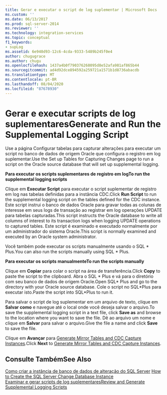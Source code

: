 ```yaml
---
title: Gerar e executar o script de log suplementar | Microsoft Docs
ms.custom: ''
ms.date: 06/13/2017
ms.prod: sql-server-2014
ms.reviewer: ''
ms.technology: integration-services
ms.topic: conceptual
f1_keywords:
- supLog
ms.assetid: 6e940d93-12c6-4cda-9333-5489b245f0e4
author: chugugrace
ms.author: chugu
ms.openlocfilehash: 1437a4b0f790376268095d8e52afa981af865b44
ms.sourcegitcommit: ad4d92dce894592a259721a1571b1d8736abacdb
ms.translationtype: MT
ms.contentlocale: pt-BR
ms.lasthandoff: 08/04/2020
ms.locfileid: "87678930"
---
```

# <a name="generate-and-run-the-supplemental-logging-script"></a><span data-ttu-id="b89bf-102">Gerar e executar scripts de log suplementares</span><span class="sxs-lookup"><span data-stu-id="b89bf-102">Generate and Run the Supplemental Logging Script</span></span>
  <span data-ttu-id="b89bf-103">Use a página Configurar tabelas para capturar alterações para executar um script no banco de dados de origem Oracle que configura o registro em log suplementar.</span><span class="sxs-lookup"><span data-stu-id="b89bf-103">Use the Set up Tables for Capturing Changes page to run a script on the Oracle source database that will set up supplemental logging.</span></span>  
  
 <span data-ttu-id="b89bf-104">**Para executar os scripts suplementares de registro em log**</span><span class="sxs-lookup"><span data-stu-id="b89bf-104">**To run the supplemental logging scripts**</span></span>  
  
 <span data-ttu-id="b89bf-105">Clique em **Executar Script** para executar o script suplementar de registro em log nas tabelas definidas para a instância CDC.</span><span class="sxs-lookup"><span data-stu-id="b89bf-105">Click **Run Script** to run the supplemental logging script on the tables defined for the CDC instance.</span></span> <span data-ttu-id="b89bf-106">Este script instrui o banco de dados Oracle para gravar todas as colunas de interesse em seus logs de transação ao registrar em log operações UPDATE para tabelas capturadas.</span><span class="sxs-lookup"><span data-stu-id="b89bf-106">This script instructs the Oracle database to write all columns of interest to its transaction logs when logging UPDATE operations to captured tables.</span></span> <span data-ttu-id="b89bf-107">Este script é examinado e executado normalmente por um administrador do sistema Oracle.</span><span class="sxs-lookup"><span data-stu-id="b89bf-107">This script is normally examined and executed by an Oracle system administrator.</span></span>  
  
 <span data-ttu-id="b89bf-108">Você também pode executar os scripts manualmente usando o SQL \* Plus.</span><span class="sxs-lookup"><span data-stu-id="b89bf-108">You can also run the scripts manually using SQL \* Plus.</span></span>  
  
 <span data-ttu-id="b89bf-109">**Para executar os scripts manualmente**</span><span class="sxs-lookup"><span data-stu-id="b89bf-109">**To run the scripts manually**</span></span>  
  
 <span data-ttu-id="b89bf-110">Clique em **Copiar** para colar o script na área de transferência.</span><span class="sxs-lookup"><span data-stu-id="b89bf-110">Click **Copy** to paste the script to the clipboard.</span></span> <span data-ttu-id="b89bf-111">Abra o SQL \* Plus e vá para o diretório com seu banco de dados de origem Oracle.</span><span class="sxs-lookup"><span data-stu-id="b89bf-111">Open SQL\* Plus and go to the directory with your Oracle source database.</span></span> <span data-ttu-id="b89bf-112">Cole o script no SQL\*Plus para executar isto.</span><span class="sxs-lookup"><span data-stu-id="b89bf-112">Paste the script into SQL\*Plus to run it.</span></span>  
  
 <span data-ttu-id="b89bf-113">Para salvar o script de log suplementar em um arquivo de texto, clique em **Salvar como** e navegue até o local onde você deseja salvar o arquivo.</span><span class="sxs-lookup"><span data-stu-id="b89bf-113">To save the supplemental logging script in a text file, click **Save as** and browse to the location where you want to save the file.</span></span> <span data-ttu-id="b89bf-114">Dê ao arquivo um nome e clique em **Salvar** para salvar o arquivo.</span><span class="sxs-lookup"><span data-stu-id="b89bf-114">Give the file a name and click **Save** to save the file.</span></span>  
  
 <span data-ttu-id="b89bf-115">Clique em **Avançar** para [Generate Mirror Tables and CDC Capture Instances](generate-mirror-tables-and-cdc-capture-instances.md).</span><span class="sxs-lookup"><span data-stu-id="b89bf-115">Click **Next** to [Generate Mirror Tables and CDC Capture Instances](generate-mirror-tables-and-cdc-capture-instances.md).</span></span>  
  
## <a name="see-also"></a><span data-ttu-id="b89bf-116">Consulte Também</span><span class="sxs-lookup"><span data-stu-id="b89bf-116">See Also</span></span>  
 <span data-ttu-id="b89bf-117">[Como criar a instância de banco de dados de alteração do SQL Server](how-to-create-the-sql-server-change-database-instance.md) </span><span class="sxs-lookup"><span data-stu-id="b89bf-117">[How to Create the SQL Server Change Database Instance](how-to-create-the-sql-server-change-database-instance.md) </span></span>  
 [<span data-ttu-id="b89bf-118">Examinar e gerar scripts de log suplementares</span><span class="sxs-lookup"><span data-stu-id="b89bf-118">Review and Generate Supplemental Logging Scripts</span></span>](review-and-generate-supplemental-logging-scripts.md)  
  
  
